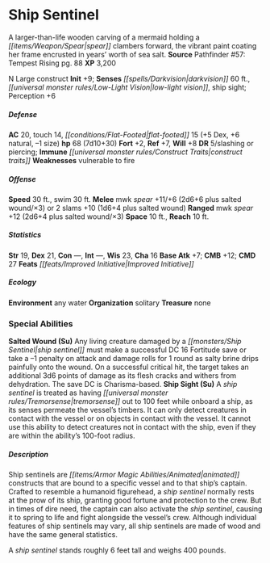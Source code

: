 ﻿---
cssclass: [monsters]
title1: Ship Sentinel
desc_short: A larger-than-life wooden carving of a mermaid holding a spear clambers
  forward, the vibrant paint coating her frame encrusted in years' worth of sea salt.
title2: Ship Sentinel
CR: 7
sources:
- name: 'Pathfinder #57: Tempest Rising'
  page: 88
  link: http://paizo.com/pathfinder/adventurePath/skullAndShackles/v5748btpy8mof
XP: 3200
alignment: N
size: Large
type: construct
initiative:
  bonus: 9
senses:
  darkvision: 60
  low-light vision: true
  ship sight: true
AC:
  AC: 20
  touch: 14
  flat_footed: 15
  components:
    dex: 5
    natural: 6
    size: -1
HP:
  HP: 68
  long: 7d10+30
saves:
  fort: 2
  ref: 7
  will: 8
DR:
- amount: 5
  weakness: slashing or piercing
immunities:
- construct traits
weaknesses:
- vulnerable to fire
speeds:
  base: 30
  swim: 30
attacks:
  melee:
  - - text: mwk spear +11/+6 (2d6+6 plus salted wound/×3)
      entries:
      - - damage: 2d6+6
          crit_multiplier: 3
        - effect: salted wound
      attack: mwk spear
      bonus:
      - 11
      - 6
  - - text: 2 slams +10 (1d6+4 plus salted wound)
      entries:
      - - damage: 1d6+4
        - effect: salted wound
      count: 2
      attack: slams
      bonus:
      - 10
  ranged:
  - - text: mwk spear +12 (2d6+4 plus salted wound/×3)
      entries:
      - - damage: 2d6+4
          crit_multiplier: 3
        - effect: salted wound
      attack: mwk spear
      bonus:
      - 12
space: 10
reach: 10
ability_scores:
  STR: 19
  DEX: 21
  CON:
  INT:
  WIS: 23
  CHA: 16
BAB: 7
CMB: 12
CMD: 27
feats:
- is_bonus: true
  name: Improved InitiativeEcologyEnvironment any water
skills: {}
desc_long: |-
  Organization solitary
  Treasure noneSpecial AbilitiesSalted Wound (Su) Any living creature damaged by a ship sentinel must make a successful DC 16 Fortitude save or take a -1 penalty on attack and damage rolls for 1 round as salty brine drips painfully onto the wound. On a successful critical hit, the target takes an additional 3d6 points of damage as its flesh cracks and withers from dehydration. The save DC is Charisma-based.

  Ship Sight (Su) A ship sentinel is treated as having tremorsense out to 100 feet while onboard a ship, as its senses permeate the vessel's timbers. It can only detect creatures in contact with the vessel or on objects in contact with the vessel. It cannot use this ability to detect creatures not in contact with the ship, even if they are within the ability's 100-foot radius.DescriptionShip sentinels are animated constructs that are bound to a specific vessel and to that ship's captain. Crafted to resemble a humanoid figurehead, a ship sentinel normally rests at the prow of its ship, granting good fortune and protection to the crew. But in times of dire need, the captain can also activate the ship sentinel, causing it to spring to life and fight alongside the vessel's crew. Although individual features of ship sentinels may vary, all ship sentinels are made of wood and have the same general statistics.

  A ship sentinel stands roughly 6 feet tall and weighs 400 pounds.

---

# Ship Sentinel
A larger-than-life wooden carving of a mermaid holding a _[[items/Weapon/Spear|spear]]_ clambers forward, the vibrant paint coating her frame encrusted in years’ worth of sea salt.
**Source** Pathfinder #57: Tempest Rising pg. 88
**XP** 3,200

N Large construct
**Init** +9; **Senses** _[[spells/Darkvision|darkvision]]_ 60 ft., _[[universal monster rules/Low-Light Vision|low-light vision]]_, ship sight; Perception +6

##### Defense

**AC** 20, touch 14, _[[conditions/Flat-Footed|flat-footed]]_ 15 (+5 Dex, +6 natural, –1 size)
**hp** 68 (7d10+30)
**Fort** +2, **Ref** +7, **Will** +8
**DR** 5/slashing or piercing; **Immune** _[[universal monster rules/Construct Traits|construct traits]]_
**Weaknesses** vulnerable to fire

##### Offense
**Speed** 30 ft., swim 30 ft.
**Melee** mwk _spear_ +11/+6 (2d6+6 plus salted wound/×3) or 2 slams +10 (1d6+4 plus salted wound)
**Ranged** mwk _spear_ +12 (2d6+4 plus salted wound/×3)
**Space** 10 ft., **Reach** 10 ft.

##### Statistics
**Str** 19, **Dex** 21, **Con** —, **Int** —, **Wis** 23, **Cha** 16
**Base Atk** +7; **CMB** +12; **CMD** 27
**Feats** _[[feats/Improved Initiative|Improved Initiative]]_

##### Ecology

**Environment** any water
**Organization** solitary
**Treasure** none

### Special Abilities
**Salted Wound (Su)** Any living creature damaged by a _[[monsters/Ship Sentinel|ship sentinel]]_ must make a successful DC 16 Fortitude save or take a –1 penalty on attack and damage rolls for 1 round as salty brine drips painfully onto the wound. On a successful critical hit, the target takes an additional 3d6 points of damage as its flesh cracks and withers from dehydration. The save DC is Charisma-based.
**Ship Sight (Su)** A _ship sentinel_ is treated as having _[[universal monster rules/Tremorsense|tremorsense]]_ out to 100 feet while onboard a ship, as its senses permeate the vessel’s timbers. It can only detect creatures in contact with the vessel or on objects in contact with the vessel. It cannot use this ability to detect creatures not in contact with the ship, even if they are within the ability’s 100-foot radius.

##### Description

Ship sentinels are _[[items/Armor Magic Abilities/Animated|animated]]_ constructs that are bound to a specific vessel and to that ship’s captain. Crafted to resemble a humanoid figurehead, a _ship sentinel_ normally rests at the prow of its ship, granting good fortune and protection to the crew. But in times of dire need, the captain can also activate the _ship sentinel_, causing it to spring to life and fight alongside the vessel’s crew. Although individual features of ship sentinels may vary, all ship sentinels are made of wood and have the same general statistics.

A _ship sentinel_ stands roughly 6 feet tall and weighs 400 pounds.